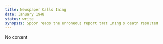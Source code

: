 ```yaml
---
title: Newspaper Calls Ining
date: January 1948 
status: write
synopsis: Spoor reads the erroneous report that Ining's death resulted from an arms deal gone disastrously wrong, and places top priority on intercepting RI-002 and capturing Bob Freeberg. 
---
```

No content